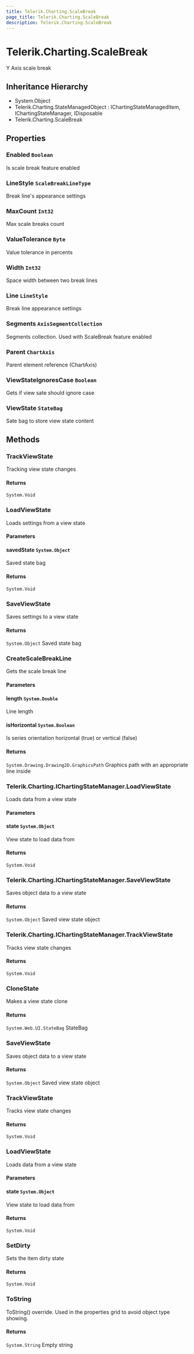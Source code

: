 ```yaml
---
title: Telerik.Charting.ScaleBreak
page_title: Telerik.Charting.ScaleBreak
description: Telerik.Charting.ScaleBreak
---
```


# Telerik.Charting.ScaleBreak

Y Axis scale break

## Inheritance Hierarchy

* System.Object
* Telerik.Charting.StateManagedObject : IChartingStateManagedItem, IChartingStateManager, IDisposable
* Telerik.Charting.ScaleBreak

## Properties

###  Enabled `Boolean`

Is scale break feature enabled

###  LineStyle `ScaleBreakLineType`

Break line's appearance settings

###  MaxCount `Int32`

Max scale breaks count

###  ValueTolerance `Byte`

Value tolerance in percents

###  Width `Int32`

Space width between two break lines

###  Line `LineStyle`

Break line appearance settings

###  Segments `AxisSegmentCollection`

Segments collection. Used with ScaleBreak feature enabled

###  Parent `ChartAxis`

Parent element reference (ChartAxis)

###  ViewStateIgnoresCase `Boolean`

Gets if view sate should ignore case

###  ViewState `StateBag`

Sate bag to store view state content

## Methods

###  TrackViewState

Tracking view state changes

#### Returns

`System.Void` 

###  LoadViewState

Loads settings from a view state

#### Parameters

#### savedState `System.Object`

Saved state bag

#### Returns

`System.Void` 

###  SaveViewState

Saves settings to a view state

#### Returns

`System.Object` Saved state bag

###  CreateScaleBreakLine

Gets the scale break line

#### Parameters

#### length `System.Double`

Line length

#### isHorizontal `System.Boolean`

Is series orientation horizontal (true) or vertical (false)

#### Returns

`System.Drawing.Drawing2D.GraphicsPath` Graphics path with an appropriate line inside

###  Telerik.Charting.IChartingStateManager.LoadViewState

Loads data from a view state

#### Parameters

#### state `System.Object`

View state to load data from

#### Returns

`System.Void` 

###  Telerik.Charting.IChartingStateManager.SaveViewState

Saves object data to a view state

#### Returns

`System.Object` Saved view state object

###  Telerik.Charting.IChartingStateManager.TrackViewState

Tracks view state changes

#### Returns

`System.Void` 

###  CloneState

Makes a view state clone

#### Returns

`System.Web.UI.StateBag` StateBag

###  SaveViewState

Saves object data to a view state

#### Returns

`System.Object` Saved view state object

###  TrackViewState

Tracks view state changes

#### Returns

`System.Void` 

###  LoadViewState

Loads data from a view state

#### Parameters

#### state `System.Object`

View state to load data from

#### Returns

`System.Void` 

###  SetDirty

Sets the item dirty state

#### Returns

`System.Void` 

###  ToString

ToString() override. Used in the properties grid to avoid object type showing.

#### Returns

`System.String` Empty string

